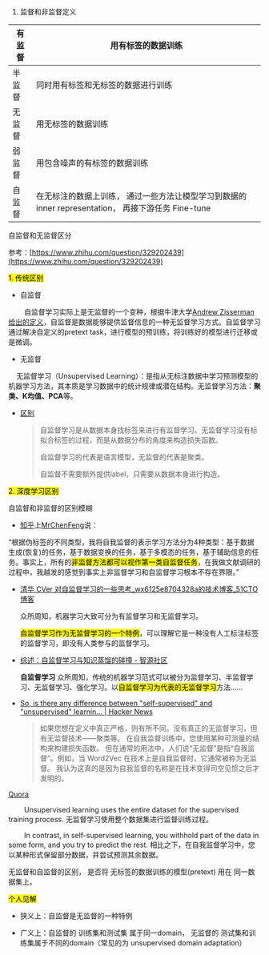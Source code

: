1. 监督和非监督定义

| 有监督 | **用有标签的数据训练**                                                      |
| --- | ------------------------------------------------------------------ |
| 半监督 | 同时用有标签和无标签的数据进行训练                                                  |
| 无监督 | 用无标签的数据训练                                                          |
| 弱监督 | 用包含噪声的有标签的数据训练                                                     |
| 自监督 | 在无标注的数据上训练， 通过一些方法让模型学习到数据的 inner representation， 再接下游任务 Fine-tune |

自监督和无监督区分

参考：[https://www.zhihu.com/question/329202439](https://www.zhihu.com/question/329202439)

<mark>1. 传统区别</mark>

- 自监督

        自监督学习实际上是无监督的一个变种，根据牛津大学[Andrew Zisserman给出的定义](https://project.inria.fr/paiss/files/2018/07/zisserman-self-supervised.pdf)，自监督是数据能够提供监督信息的一种无监督学习方式。自监督学习通过解决自定义的pretext task，进行模型的预训练，将训练好的模型进行迁移或是微调。

- 无监督

    无监督学习（Unsupervised Learning）：是指从无标注数据中学习预测模型的机器学习方法，其本质是学习数据中的统计规律或潜在结构。无监督学习方法：**聚类、K均值、PCA**等。

- [区别]([自监督学习和无监督学习的区别_木禾DING的博客-CSDN博客_自监督和无监督的区别](https://blog.csdn.net/ding_programmer/article/details/120247824))
  
  > 自监督学习是从数据本身找标签来进行有监督学习。无监督学习没有标拟合标签的过程，而是从数据分布的角度来构造损失函数。
  > 
  > 自监督学习的代表是语言模型，无监督的代表是聚类。
  > 
  > 自监督不需要额外提供label，只需要从数据本身进行构造。

<mark>2. 深度学习区别</mark>

自监督和非监督的区别模糊

- [知乎](https://zhuanlan.zhihu.com/p/125721565)上[MrChenFeng](https://www.zhihu.com/people/MrChenFeng)说：

“根据伪标签的不同类型，我将自我监督的表示学习方法分为4种类型：基于数据生成(恢复)的任务，基于数据变换的任务，基于多模态的任务，基于辅助信息的任务。事实上，所有的<mark>非监督方法都可以视作第一类自监督任务</mark>，在我做文献调研的过程中，我越发的感觉到事实上非监督学习和自监督学习根本不存在界限。”

- [清华 CVer 对自监督学习的一些思考_wx6125e8704328a的技术博客_51CTO博客](https://blog.51cto.com/u_15343816/3697149)
  
  众所周知，机器学习大致可分为有监督学习和无监督学习。
  
  <mark>自监督学习作为无监督学习的一个特例</mark>，可以理解它是一种没有人工标注标签的监督学习，即没有人类参与的监督学习。

- [综述：自监督学习与知识蒸馏的碰撞 - 智源社区](https://hub.baai.ac.cn/view/4380)
  
  **自监督学习** 众所周知，传统的机器学习范式可以被分为监督学习、半监督学习、无监督学习、强化学习。以<mark>自监督学习为代表的无监督学习</mark>方法......

- [So, is there any difference between &quot;self-supervised&quot; and &quot;unsupervised&quot; learnin... | Hacker News](https://news.ycombinator.com/item?id=20197986) 
  
  > 如果您想在定义中真正严格，则有所不同。没有真正的无监督学习，但有无监督技术——聚类等。
  > 在自我监督训练中，您使用某种可测量的结构来构建损失函数。
  > 但在通常的用法中，人们说“无监督”是指“自我监督”。例如，当 Word2Vec 在技术上是自我监督时，它通常被称为无监督。
  > 我认为这真的是因为自我监督的名称是在技术变得司空见惯之后才发明的。

[Quora](https://www.quora.com/Why-do-we-need-Self-supervised-Learning-SSL-What-is-the-difference-between-unsupervised-learning-and-SSL)

        Unsupervised learning uses the entire dataset for the supervised training process. 无监督学习使用整个数据集进行监督训练过程。

        In contrast, in self-supervised learning, you withhold part of the data in some form, and you try to predict the rest. 相比之下，在自我监督学习中，您以某种形式保留部分数据，并尝试预测其余数据。

无监督和自监督的区别， 是否将 无标签的数据训练的模型(pretext)  用在 同一数据集上。



<mark>个人见解</mark>

- 狭义上：自监督是无监督的一种特例

- 广义上：自监督的 训练集和测试集 属于同一domain， 无监督的 测试集和训练集属于不同的domain（常见的为 unsupervised domain adaptation）
